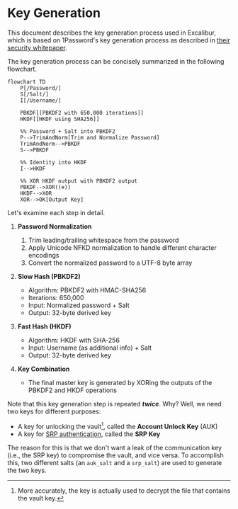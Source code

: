 # Key Generation

This document describes the key generation process used in Excalibur, which is based on 1Password's key generation process as described in [their security whitepaper](https://1passwordstatic.com/files/security/1password-white-paper.pdf).

The key generation process can be concisely summarized in the following flowchart.

```mermaid
flowchart TD
    P[/Password/]
    S[/Salt/]
    I[/Username/]

    PBKDF[[PBKDF2 with 650,000 iterations]]
    HKDF[[HKDF using SHA256]]

    %% Password + Salt into PBKDF2
    P-->TrimAndNorm[Trim and Normalize Password]
    TrimAndNorm-->PBKDF
    S-->PBKDF

    %% Identity into HKDF
    I-->HKDF

    %% XOR HKDF output with PBKDF2 output
    PBKDF-->XOR((⊕))
    HKDF-->XOR
    XOR-->OK[Output Key]
```

Let's examine each step in detail.

1. **Password Normalization**
    1. Trim leading/trailing whitespace from the password
    2. Apply Unicode NFKD normalization to handle different character encodings
    3. Convert the normalized password to a UTF-8 byte array

2. **Slow Hash (PBKDF2)**
    - Algorithm: PBKDF2 with HMAC-SHA256
    - Iterations: 650,000
    - Input: Normalized password + Salt
    - Output: 32-byte derived key

3. **Fast Hash (HKDF)**
    - Algorithm: HKDF with SHA-256
    - Input: Username (as additional info) + Salt
    - Output: 32-byte derived key

4. **Key Combination**
    - The final master key is generated by XORing the outputs of the PBKDF2 and HKDF operations

Note that this key generation step is repeated **_twice_**. Why? Well, we need two keys for different purposes:

- A key for unlocking the vault[^vault-key], called the **Account Unlock Key** (AUK)
- A key for [SRP authentication](/docs/dev/authentication.md), called the **SRP Key**

[^vault-key]: More accurately, the key is actually used to decrypt the file that contains the vault key.

The reason for this is that we don't want a leak of the communication key (i.e., the SRP key) to compromise the vault, and vice versa. To accomplish this, two different salts (an `auk_salt` and a `srp_salt`) are used to generate the two keys.
